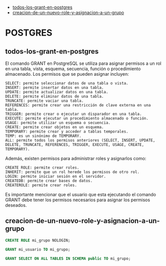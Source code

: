 - [todos-los-grant-en-postgres](#todos-los-grant-en-postgres)
- [creacion-de-un-nuevo-role-y-asignacion-a-un-grupo](#creacion-de-un-nuevo-role-y-asignacion-a-un-grupo)

# POSTGRES

## todos-los-grant-en-postgres

El comando GRANT en PostgreSQL se utiliza para asignar permisos a un rol en una tabla, vista, esquema, secuencia, función o procedimiento almacenado. Los permisos que se pueden asignar incluyen:

    SELECT: permite seleccionar datos de una tabla o vista.
    INSERT: permite insertar datos en una tabla.
    UPDATE: permite actualizar datos en una tabla.
    DELETE: permite eliminar datos de una tabla.
    TRUNCATE: permite vaciar una tabla.
    REFERENCES: permite crear una restricción de clave externa en una tabla.
    TRIGGER: permite crear o ejecutar un disparador en una tabla.
    EXECUTE: permite ejecutar un procedimiento almacenado o función.
    USAGE: permite utilizar un esquema o secuencia.
    CREATE: permite crear objetos en un esquema.
    TEMPORARY: permite crear y acceder a tablas temporales.
    TEMP: es un sinónimo de TEMPORARY.
    ALL: permite todos los permisos anteriores (SELECT, INSERT, UPDATE, DELETE, TRUNCATE, REFERENCES, TRIGGER, EXECUTE, USAGE, CREATE, TEMPORARY).

Además, existen permisos para administrar roles y asignarlos como:

    CREATE ROLE: permite crear roles.
    INHERIT: permite que un rol herede los permisos de otro rol.
    LOGIN: permite iniciar sesión en el servidor.
    CREATEDB: permite crear bases de datos.
    CREATEROLE: permite crear roles.

Es importante mencionar que el usuario que esta ejecutando el comando GRANT debe tener los permisos necesarios para asignar los permisos deseados.

## creacion-de-un-nuevo-role-y-asignacion-a-un-grupo

```sql
CREATE ROLE mi_grupo NOLOGIN;
```

```sql
GRANT mi_usuario TO mi_grupo;
```

```sql
GRANT SELECT ON ALL TABLES IN SCHEMA public TO mi_grupo;
```